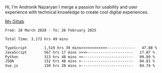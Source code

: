 Hi, I'm Andronik Nazaryan
I merge a passion for usability and user experience with technical knowledge to create cool digital experiences.

[My Gitlab](https://gitlab.com/anridev24)

<!--START_SECTION:waka-->

```txt
From: 28 March 2020 - To: 26 February 2025

Total Time: 3,173 hrs 49 mins

TypeScript        1,519 hrs 39 mins>>>>>>>>>>>>-------------   47.88 %
JavaScript        567 hrs 17 mins >>>>---------------------   17.87 %
Python            313 hrs 48 mins >>-----------------------   09.89 %
JSON              152 hrs 48 mins >------------------------   04.81 %
Vue.js            150 hrs 20 mins >------------------------   04.74 %
```

<!--END_SECTION:waka-->
